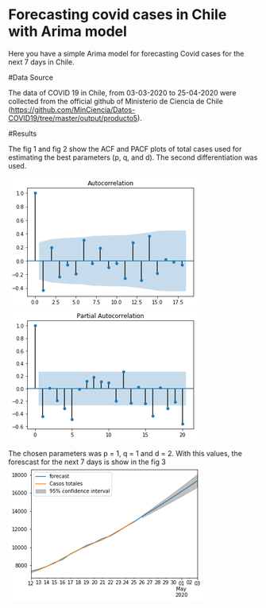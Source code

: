 # Forecasting covid cases in Chile with Arima model

Here you have a simple Arima model for forecasting Covid cases for the next 7 days in Chile. 

#Data Source

The data of COVID 19 in Chile, from 03-03-2020 to 25-04-2020 were collected from the official github of Ministerio de Ciencia de Chile (https://github.com/MinCiencia/Datos-COVID19/tree/master/output/producto5).


#Results

The fig 1 and fig 2 show the ACF and PACF plots of total cases used for estimating the best parameters (p, q, and d). The second differentiation was used.

![fig 1](https://github.com/gerson93/CovidChileArimaModel/blob/master/imagenes/Graf%202.png)
![fig 2](https://github.com/gerson93/CovidChileArimaModel/blob/master/imagenes/Graf%203.png)

The chosen parameters was p = 1, q = 1 and d = 2. With this values, the forescast for the next 7 days is show in the fig 3
![fig 3](https://github.com/gerson93/CovidChileArimaModel/blob/master/imagenes/Graf%201.png)
